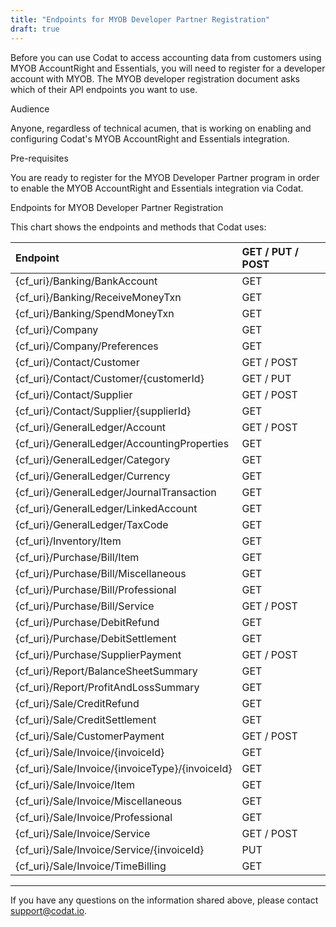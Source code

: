```yaml
---
title: "Endpoints for MYOB Developer Partner Registration"
draft: true
---
```


Before you can use Codat to access accounting data from customers using MYOB AccountRight and Essentials, you will need to register for a developer account with MYOB. The MYOB developer registration document asks which of their API endpoints you want to use.

Audience

Anyone, regardless of technical acumen, that is working on enabling and configuring Codat's MYOB AccountRight and Essentials integration.

Pre-requisites

You are ready to register for the MYOB Developer Partner program in order to enable the MYOB AccountRight and Essentials integration via Codat.

Endpoints for MYOB Developer Partner Registration

This chart shows the endpoints and methods that Codat uses:

| Endpoint | GET / PUT / POST |
| :- | :- |
|{cf_uri}/Banking/BankAccount | GET |
|{cf_uri}/Banking/ReceiveMoneyTxn | GET |
|{cf_uri}/Banking/SpendMoneyTxn | GET |
|{cf_uri}/Company | GET |
|{cf_uri}/Company/Preferences | GET |
|{cf_uri}/Contact/Customer | GET / POST |
|{cf_uri}/Contact/Customer/{customerId} | GET / PUT |
|{cf_uri}/Contact/Supplier | GET / POST |
|{cf_uri}/Contact/Supplier/{supplierId} | GET |
|{cf_uri}/GeneralLedger/Account | GET / POST |
|{cf_uri}/GeneralLedger/AccountingProperties | GET |
|{cf_uri}/GeneralLedger/Category | GET |
|{cf_uri}/GeneralLedger/Currency | GET |
|{cf_uri}/GeneralLedger/JournalTransaction | GET |
|{cf_uri}/GeneralLedger/LinkedAccount | GET |
|{cf_uri}/GeneralLedger/TaxCode | GET |
|{cf_uri}/Inventory/Item | GET |
|{cf_uri}/Purchase/Bill/Item | GET |
|{cf_uri}/Purchase/Bill/Miscellaneous | GET |
|{cf_uri}/Purchase/Bill/Professional | GET |
|{cf_uri}/Purchase/Bill/Service | GET / POST |
|{cf_uri}/Purchase/DebitRefund | GET |
|{cf_uri}/Purchase/DebitSettlement | GET |
|{cf_uri}/Purchase/SupplierPayment | GET / POST |
|{cf_uri}/Report/BalanceSheetSummary | GET |
|{cf_uri}/Report/ProfitAndLossSummary | GET |
|{cf_uri}/Sale/CreditRefund | GET |
|{cf_uri}/Sale/CreditSettlement | GET |
|{cf_uri}/Sale/CustomerPayment | GET / POST |
|{cf_uri}/Sale/Invoice/{invoiceId} | GET |
|{cf_uri}/Sale/Invoice/{invoiceType}/{invoiceId} | GET |
|{cf_uri}/Sale/Invoice/Item | GET |
|{cf_uri}/Sale/Invoice/Miscellaneous | GET |
|{cf_uri}/Sale/Invoice/Professional | GET |
|{cf_uri}/Sale/Invoice/Service | GET / POST |
|{cf_uri}/Sale/Invoice/Service/{invoiceId} | PUT |
|{cf_uri}/Sale/Invoice/TimeBilling | GET |


------------------------

If you have any questions on the information shared above, please contact support@codat.io.